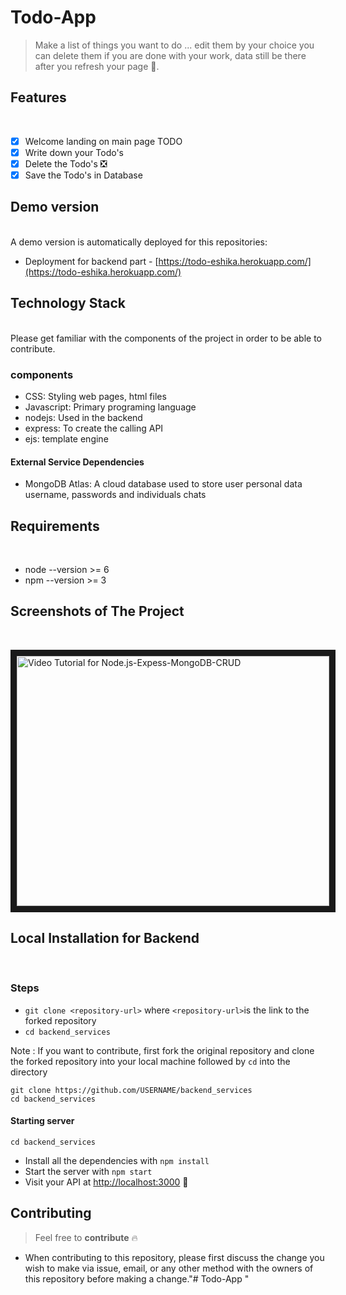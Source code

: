 # Todo-App

> Make a list of things you want to do ... edit them by your choice you can delete them if you are done with your work, data still be there after you refresh your page 🥰. 

## Features
</br>

- [x] Welcome landing on main page TODO
- [x] Write down your Todo's
- [x] Delete the Todo's ❎
- [x] Save the Todo's in Database 

## Demo version
</br>
A demo version is automatically deployed for this repositories:

- Deployment for backend part - [https://todo-eshika.herokuapp.com/](https://todo-eshika.herokuapp.com/)

## Technology Stack 
</br>
Please get familiar with the components of the project in order to be able to contribute.

### components
- CSS: Styling web pages, html files
- Javascript: Primary programing language
- nodejs: Used in the backend
- express: To create the calling API
- ejs: template engine 


#### External Service Dependencies
- MongoDB Atlas: A cloud database used to store user personal data username, passwords and individuals chats

## Requirements
</br>

- node --version >= 6
- npm --version >= 3

## Screenshots of The Project
</br>

<img src="http://Invalid_email.jpg" 
alt="Video Tutorial for Node.js-Expess-MongoDB-CRUD" width="500" height="400" border="10" />


## Local Installation for Backend
</br>

### Steps
- `git clone <repository-url>` where `<repository-url>`is the link to the forked repository
- `cd backend_services`

Note : If you want to contribute, first fork the original repository and clone the forked repository into your local machine followed by `cd` into the directory

```
git clone https://github.com/USERNAME/backend_services
cd backend_services

```
#### Starting server

```
cd backend_services
```
- Install all the dependencies with `npm install`
- Start the server with `npm start`
- Visit your API at [http://localhost:3000](http://localhost:3000.) :tada:

## Contributing

> Feel free to **contribute** 🔥
- When contributing to this repository, please first discuss the change you wish to make via issue, email, or any other method with the owners of this repository before making a change."# Todo-App " 
